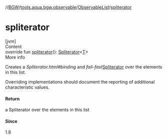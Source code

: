 //[BGW](../../../index.md)/[tools.aqua.bgw.observable](../index.md)/[ObservableList](index.md)/[spliterator](spliterator.md)



# spliterator  
[jvm]  
Content  
override fun [spliterator](spliterator.md)(): [Spliterator](https://docs.oracle.com/javase/8/docs/api/java/util/Spliterator.html)<[T](index.md)>  
More info  


Creates a *Spliterator.html#binding* and *fail-fast*[Spliterator](https://docs.oracle.com/javase/8/docs/api/java/util/Spliterator.html) over the elements in this list.



Overriding implementations should document the reporting of additional characteristic values.



#### Return  


a Spliterator over the elements in this list



#### Since  


1.8

  



